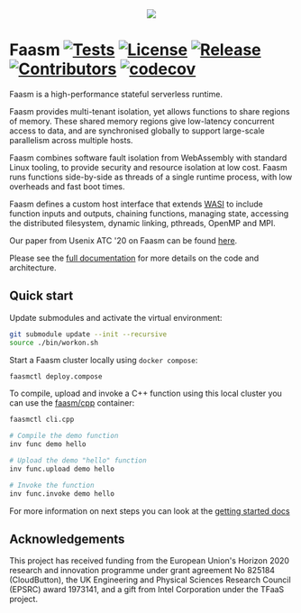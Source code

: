 <div align="center">
<img src="https://raw.githubusercontent.com/faasm/faasm/main/faasm_logo.png"></img>
</div>

# Faasm [![Tests](https://github.com/faasm/faasm/workflows/Tests/badge.svg?branch=main)](https://github.com/faasm/faasm/actions)  [![License](https://img.shields.io/github/license/faasm/faasm.svg)](https://github.com/faasm/faasm/blob/main/LICENSE.md)  [![Release](https://img.shields.io/github/release/faasm/faasm.svg)](https://github.com/faasm/faasm/releases/)  [![Contributors](https://img.shields.io/github/contributors/faasm/faasm.svg)](https://github.com/faasm/faasm/graphs/contributors/) [![codecov](https://codecov.io/gh/faasm/faasm/branch/main/graph/badge.svg?token=F7HBQ84OSD)](https://codecov.io/gh/faasm/faasm)

Faasm is a high-performance stateful serverless runtime.

Faasm provides multi-tenant isolation, yet allows functions to share regions of
memory. These shared memory regions give low-latency concurrent access to data,
and are synchronised globally to support large-scale parallelism across multiple
hosts.

Faasm combines software fault isolation from WebAssembly with standard Linux
tooling, to provide security and resource isolation at low cost. Faasm runs
functions side-by-side as threads of a single runtime process, with low
overheads and fast boot times.

Faasm defines a custom host interface that extends [WASI](https://wasi.dev/) to
include function inputs and outputs, chaining functions, managing state,
accessing the distributed filesystem, dynamic linking, pthreads, OpenMP and MPI.

Our paper from Usenix ATC '20 on Faasm can be found
[here](https://www.usenix.org/conference/atc20/presentation/shillaker).

Please see the [full documentation](https://faasm.readthedocs.io/en/latest/) for
more details on the code and architecture.

## Quick start

Update submodules and activate the virtual environment:

```bash
git submodule update --init --recursive
source ./bin/workon.sh
```

Start a Faasm cluster locally using `docker compose`:

```bash
faasmctl deploy.compose
```

To compile, upload and invoke a C++ function using this local cluster you can
use the [faasm/cpp](https://github.com/faasm/cpp) container:

```bash
faasmctl cli.cpp

# Compile the demo function
inv func demo hello

# Upload the demo "hello" function
inv func.upload demo hello

# Invoke the function
inv func.invoke demo hello
```

For more information on next steps you can look at the [getting started
docs](https://faasm.readthedocs.io/en/latest/source/getting_started.html)

## Acknowledgements

This project has received funding from the European Union's Horizon 2020
research and innovation programme under grant agreement No 825184 (CloudButton),
the UK Engineering and Physical Sciences Research Council (EPSRC) award 1973141,
and a gift from Intel Corporation under the TFaaS project.
